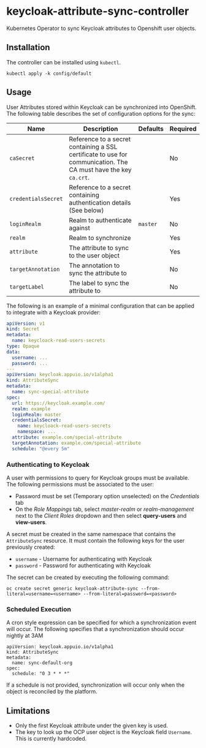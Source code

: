 # keycloak-attribute-sync-controller

Kubernetes Operator to sync Keycloak attributes to Openshift user objects.

## Installation

The controller can be installed using `kubectl`.

```shell
kubectl apply -k config/default
```

## Usage

User Attributes stored within Keycloak can be synchronized into OpenShift.
The following table describes the set of configuration options for the sync:

| Name                | Description                                                                                                     | Defaults | Required |
| ------------------- | --------------------------------------------------------------------------------------------------------------- | -------- | -------- |
| `caSecret`          | Reference to a secret containing a SSL certificate to use for communication. The CA must have the key `ca.crt`. |          | No       |
| `credentialsSecret` | Reference to a secret containing authentication details (See below)                                             |          | Yes      |
| `loginRealm`        | Realm to authenticate against                                                                                   | `master` | No       |
| `realm`             | Realm to synchronize                                                                                            |          | Yes      |
| `attribute`         | The attribute to sync to the user object                                                                        |          | Yes      |
| `targetAnnotation`  | The annotation to sync the attribute to                                                                         |          | No       |
| `targetLabel`       | The label to sync the attribute to                                                                              |          | No       |

The following is an example of a minimal configuration that can be applied to integrate with a Keycloak provider:

```yaml
apiVersion: v1
kind: Secret
metadata:
  name: keycloack-read-users-secrets
type: Opaque
data:
  username: ...
  password: ...
---
apiVersion: keycloak.appuio.io/v1alpha1
kind: AttributeSync
metadata:
  name: sync-special-attribute
spec:
  url: https://keycloak.example.com/
  realm: example
  loginRealm: master
  credentialsSecret:
    name: keycloack-read-users-secrets
    namespace: ...
  attribute: example.com/special-attribute
  targetAnnotation: example.com/special-attribute
  schedule: "@every 5m"
```

### Authenticating to Keycloak

A user with permissions to query for Keycloak groups must be available.
The following permissions must be associated to the user:

* Password must be set (Temporary option unselected) on the _Credentials_ tab
* On the _Role Mappings_ tab, select _master-realm_ or _realm-management_ next to the _Client Roles_ dropdown and then select **query-users** and **view-users**.

A secret must be created in the same namespace that contains the `AttributeSync` resource.
It must contain the following keys for the user previously created:

* `username` - Username for authenticating with Keycloak
* `password` - Password for authenticating with Keycloak

The secret can be created by executing the following command:

```shell
oc create secret generic keycloak-attribute-sync --from-literal=username=<username> --from-literal=password=<password>
```

### Scheduled Execution

A cron style expression can be specified for which a synchronization event will occur.
The following specifies that a synchronization should occur nightly at 3AM

```shell
apiVersion: keycloak.appuio.io/v1alpha1
kind: AttributeSync
metadata:
  name: sync-default-org
spec:
  schedule: "0 3 * * *"
```

If a schedule is not provided, synchronization will occur only when the object is reconciled by the platform.

## Limitations

- Only the first Keycloak attribute under the given key is used.
- The key to look up the OCP user object is the Keycloak field `Username`. This is currently hardcoded.

